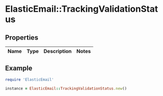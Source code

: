 # ElasticEmail::TrackingValidationStatus

## Properties

| Name | Type | Description | Notes |
| ---- | ---- | ----------- | ----- |

## Example

```ruby
require 'ElasticEmail'

instance = ElasticEmail::TrackingValidationStatus.new()
```

